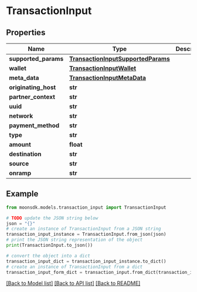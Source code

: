 # TransactionInput

## Properties

| Name                  | Type                                                                      | Description | Notes |
| --------------------- | ------------------------------------------------------------------------- | ----------- | ----- |
| **supported\_params** | [**TransactionInputSupportedParams**](transactioninputsupportedparams.md) |             |       |
| **wallet**            | [**TransactionInputWallet**](transactioninputwallet.md)                   |             |       |
| **meta\_data**        | [**TransactionInputMetaData**](transactioninputmetadata.md)               |             |       |
| **originating\_host** | **str**                                                                   |             |       |
| **partner\_context**  | **str**                                                                   |             |       |
| **uuid**              | **str**                                                                   |             |       |
| **network**           | **str**                                                                   |             |       |
| **payment\_method**   | **str**                                                                   |             |       |
| **type**              | **str**                                                                   |             |       |
| **amount**            | **float**                                                                 |             |       |
| **destination**       | **str**                                                                   |             |       |
| **source**            | **str**                                                                   |             |       |
| **onramp**            | **str**                                                                   |             |       |

## Example

```python
from moonsdk.models.transaction_input import TransactionInput

# TODO update the JSON string below
json = "{}"
# create an instance of TransactionInput from a JSON string
transaction_input_instance = TransactionInput.from_json(json)
# print the JSON string representation of the object
print(TransactionInput.to_json())

# convert the object into a dict
transaction_input_dict = transaction_input_instance.to_dict()
# create an instance of TransactionInput from a dict
transaction_input_form_dict = transaction_input.from_dict(transaction_input_dict)
```

[\[Back to Model list\]](./#documentation-for-models) [\[Back to API list\]](./#documentation-for-api-endpoints) [\[Back to README\]](./)
